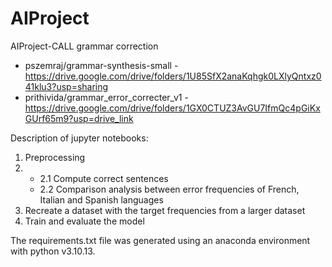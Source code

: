 # AIProject
AIProject-CALL grammar correction 

- pszemraj/grammar-synthesis-small - https://drive.google.com/drive/folders/1U85SfX2anaKqhgk0LXlyQntxz041klu3?usp=sharing
- prithivida/grammar_error_correcter_v1 - https://drive.google.com/drive/folders/1GX0CTUZ3AvGU7IfmQc4pGiKxGUrf65m9?usp=drive_link

Description of jupyter notebooks:
1. Preprocessing
2. - 2.1 Compute correct sentences
   - 2.2 Comparison analysis between error frequencies of French, Italian and Spanish languages
4. Recreate a dataset with the target frequencies from a larger dataset
5. Train and evaluate the model

The requirements.txt file was generated using an anaconda environment with python v3.10.13.
